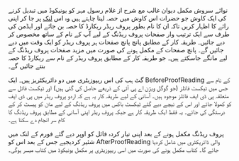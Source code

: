 نوائے سروش مکمل دیوان غالب مع شرح از غلام رسول مہر کو یونیکوڈ میں تبدیل کرنے کی ایک کاوش
جو حضرات اس کاوش میں حصہ لینا چاہتے ہیں وہ اس [لنک](https://www.urduweb.org/mehfil/threads/نوائے-سروش،-مکمل-دیوان-غالب-مع-شرح-از-غلام-رسول-مہر.106945) پر جا کر اپنی رائے کا اظہار کریں تاکہ ان کا نام بطور پروف ریڈر ریکارڈ کا حصہ بن جائے اور ایڈمن کی طرف سے ایک ترتیب وار صفحات پروف ریڈنگ کے لیے آپ کے نام کے ساتھ مخصوص کر دیے جائیں۔ طریقہ کار کے مطابق پانچ پانچ صفحات ہر پروف ریڈر کو ایک وقت میں دیے جائیں گے۔ پانچ صفحات کے مکمل ہونے کی صورت میں مزید صفحات پروف ریڈنگ کے لیے مانگے جاسکتے ہیں۔ جو طریقہ کار کے مطابق پروف ریڈر کے نام سے ریکارڈ کا حصہ بنتے جائیں گے۔

گٹ ہب کی اس ریپوزیٹری میں دو دائریکٹریز ہیں۔ ایک BeforeProofReading کے نام سے جس میں ٹیکسٹ فائلز (جو گوگل ویژن اے پی آئی کے ذریعے حاصل کی گئی ہیں) اور ٹیکسٹ فائل سے متعلقہ پی ڈی ایف فائلز موجود ہیں۔ آسانی کے لیے طریقہ کار یہ ہے کہ اردو پروف ریڈر میں پی ڈی ایف کو کھولا جائے اور اس کے نیچے دیے گئے ٹیکسٹ باکس میں پروف ریڈنگ کے لیے متن کو پیسٹ کر کے درستگی کی جائے۔ یہ فقط ایک طریقہ کار ہے جبکہ پروف ریڈر اپنی آسانی کے مطابق پروف ریڈنگ کا کام سر انجام دے سکتا ہے۔

پروف ریڈنگ مکمل ہونے کے بعد اپنی تیار کردہ فائل کو اوپر دیے گئے فورم کے لنک میں شئیر کردیجیے جس کے بعد اس کو AfterProofReading والی ڈائریکٹری میں شامل کردیا جائے گا۔ کتاب مکمل ہونے کی صورت میں اسی ریپوزیٹری پر مکمل یونیکوڈ میں کتاب میسر ہوگی۔